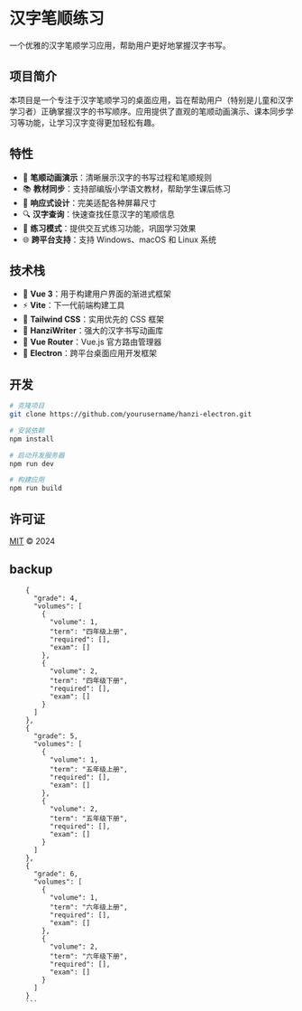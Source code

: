# 汉字笔顺练习

一个优雅的汉字笔顺学习应用，帮助用户更好地掌握汉字书写。

## 项目简介

本项目是一个专注于汉字笔顺学习的桌面应用，旨在帮助用户（特别是儿童和汉字学习者）正确掌握汉字的书写顺序。应用提供了直观的笔顺动画演示、课本同步学习等功能，让学习汉字变得更加轻松有趣。

## 特性

- 🎯 **笔顺动画演示**：清晰展示汉字的书写过程和笔顺规则
- 📚 **教材同步**：支持部编版小学语文教材，帮助学生课后练习
- 🎨 **响应式设计**：完美适配各种屏幕尺寸
- 🔍 **汉字查询**：快速查找任意汉字的笔顺信息
- 📝 **练习模式**：提供交互式练习功能，巩固学习效果
- 🌐 **跨平台支持**：支持 Windows、macOS 和 Linux 系统

## 技术栈

- 🚀 **Vue 3**：用于构建用户界面的渐进式框架
- ⚡️ **Vite**：下一代前端构建工具
- 🎨 **Tailwind CSS**：实用优先的 CSS 框架
- 📝 **HanziWriter**：强大的汉字书写动画库
- 🎯 **Vue Router**：Vue.js 官方路由管理器
- 🔧 **Electron**：跨平台桌面应用开发框架

## 开发

```bash
# 克隆项目
git clone https://github.com/yourusername/hanzi-electron.git

# 安装依赖
npm install

# 启动开发服务器
npm run dev

# 构建应用
npm run build
```

## 许可证

[MIT](LICENSE) © 2024

## backup

````
    {
      "grade": 4,
      "volumes": [
        {
          "volume": 1,
          "term": "四年级上册",
          "required": [],
          "exam": []
        },
        {
          "volume": 2,
          "term": "四年级下册",
          "required": [],
          "exam": []
        }
      ]
    },
    {
      "grade": 5,
      "volumes": [
        {
          "volume": 1,
          "term": "五年级上册",
          "required": [],
          "exam": []
        },
        {
          "volume": 2,
          "term": "五年级下册",
          "required": [],
          "exam": []
        }
      ]
    },
    {
      "grade": 6,
      "volumes": [
        {
          "volume": 1,
          "term": "六年级上册",
          "required": [],
          "exam": []
        },
        {
          "volume": 2,
          "term": "六年级下册",
          "required": [],
          "exam": []
        }
      ]
    }
    ```

````

